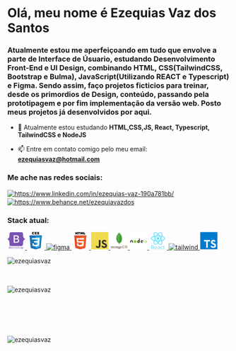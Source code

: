 <h1 align="left">Olá, meu nome é Ezequias Vaz dos Santos</h1>
<h3 align="left">Atualmente estou me aperfeiçoando em tudo que envolve a parte de Interface de Úsuario, estudando Desenvolvimento Front-End e UI Design, combinando HTML, CSS(TailwindCSS, Bootstrap e Bulma), JavaScript(Utilizando REACT e Typescript) e Figma. Sendo assim, faço projetos ficticios para treinar, desde os primordios de Design, conteúdo, passando pela prototipagem e por fim implementação da versão web. Posto meus projetos já desenvolvidos por aqui.</h3>

- 🌱 Atualmente estou estudando **HTML,CSS,JS, React, Typescript, TailwindCSS e NodeJS**

- 📫 Entre em contato comigo pelo meu email: **ezequiasvaz@hotmail.com**

<h3 align="left">Me ache nas redes sociais:</h3>
<p align="left">
<a href="https://linkedin.com/in/https://www.linkedin.com/in/ezequias-vaz-190a781bb/" target="blank"><img align="center" src="https://raw.githubusercontent.com/rahuldkjain/github-profile-readme-generator/master/src/images/icons/Social/linked-in-alt.svg" alt="https://www.linkedin.com/in/ezequias-vaz-190a781bb/" height="30" width="40" /></a>
<a href="https://www.behance.net/https://www.behance.net/ezequiavazdos" target="blank"><img align="center" src="https://raw.githubusercontent.com/rahuldkjain/github-profile-readme-generator/master/src/images/icons/Social/behance.svg" alt="https://www.behance.net/ezequiavazdos" height="30" width="40" /></a>
</p>

<h3 align="left">Stack atual:</h3>
<p align="left"> <a href="https://getbootstrap.com" target="_blank" rel="noreferrer"> <img src="https://raw.githubusercontent.com/devicons/devicon/master/icons/bootstrap/bootstrap-plain-wordmark.svg" alt="bootstrap" width="40" height="40"/> </a> <a href="https://www.w3schools.com/css/" target="_blank" rel="noreferrer"> <img src="https://raw.githubusercontent.com/devicons/devicon/master/icons/css3/css3-original-wordmark.svg" alt="css3" width="40" height="40"/> </a> <a href="https://www.figma.com/" target="_blank" rel="noreferrer"> <img src="https://www.vectorlogo.zone/logos/figma/figma-icon.svg" alt="figma" width="40" height="40"/> </a> <a href="https://www.w3.org/html/" target="_blank" rel="noreferrer"> <img src="https://raw.githubusercontent.com/devicons/devicon/master/icons/html5/html5-original-wordmark.svg" alt="html5" width="40" height="40"/> </a> <a href="https://developer.mozilla.org/en-US/docs/Web/JavaScript" target="_blank" rel="noreferrer"> <img src="https://raw.githubusercontent.com/devicons/devicon/master/icons/javascript/javascript-original.svg" alt="javascript" width="40" height="40"/> </a> <a href="https://www.mongodb.com/" target="_blank" rel="noreferrer"> <img src="https://raw.githubusercontent.com/devicons/devicon/master/icons/mongodb/mongodb-original-wordmark.svg" alt="mongodb" width="40" height="40"/> </a> <a href="https://nodejs.org" target="_blank" rel="noreferrer"> <img src="https://raw.githubusercontent.com/devicons/devicon/master/icons/nodejs/nodejs-original-wordmark.svg" alt="nodejs" width="40" height="40"/> </a> <a href="https://reactjs.org/" target="_blank" rel="noreferrer"> <img src="https://raw.githubusercontent.com/devicons/devicon/master/icons/react/react-original-wordmark.svg" alt="react" width="40" height="40"/> </a> <a href="https://tailwindcss.com/" target="_blank" rel="noreferrer"> <img src="https://www.vectorlogo.zone/logos/tailwindcss/tailwindcss-icon.svg" alt="tailwind" width="40" height="40"/> </a> <a href="https://www.typescriptlang.org/" target="_blank" rel="noreferrer"> <img src="https://raw.githubusercontent.com/devicons/devicon/master/icons/typescript/typescript-original.svg" alt="typescript" width="40" height="40"/> </a> </p>

<p><img align="left" src="https://github-readme-stats.vercel.app/api/top-langs?username=ezequiasvaz&show_icons=true&locale=en&layout=compact" alt="ezequiasvaz" /></p>
<br>
<br>
<br>
<p>&nbsp;<img align="left" src="https://github-readme-stats.vercel.app/api?username=ezequiasvaz&show_icons=true&locale=en" alt="ezequiasvaz" /></p>
<br>
<br>
<br>
<br>
<p><img align="left" src="https://github-readme-streak-stats.herokuapp.com/?user=ezequiasvaz&" alt="ezequiasvaz" /></p>



